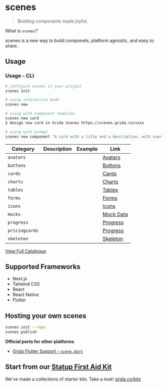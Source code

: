 # scenes

> Building components made joyful.

What is `scenes`?

scenes is a new way to build componets, platform agnostic, and easy to share.

## Usage

### Usage - CLI

```bash
# configure scenes in your project
scenes init

# using interactive mode
scenes new

# using with component template
scenes new card
$ design new card in Grida Scenes https://scenes.grida.co/xxxx

# using with prompt
scenes new component "A card with a title and a description, with user avatar"
```

| Category       | Description | Example | Link                                               |
| -------------- | ----------- | ------- | -------------------------------------------------- |
| `avatars`      |             |         | [Avatars](https://scenes.grida.co/c/avatars)       |
| `buttons`      |             |         | [Buttons](https://scenes.grida.co/c/buttons)       |
| `cards`        |             |         | [Cards](https://scenes.grida.co/c/cards)           |
| `charts`       |             |         | [Charts](https://scenes.grida.co/c/charts)         |
| `tables`       |             |         | [Tables](https://scenes.grida.co/c/charts)         |
| `forms`        |             |         | [Forms](https://scenes.grida.co/c/forms)           |
| `icons`        |             |         | [Icons](https://scenes.grida.co/c/icons)           |
| `mocks`        |             |         | [Mock Data](https://scenes.grida.co/c/mocks)       |
| `progress`     |             |         | [Progress](https://scenes.grida.co/c/progress)     |
| `pricingcards` |             |         | [Progress](https://scenes.grida.co/c/pricingcards) |
| `skeleton`     |             |         | [Skeleton](https://scenes.grida.co/c/skeleton)     |

[View Full Catalogue](https://scenes.grida.co/c)

## Supported Frameworks

- Next.js
- Tailwind CSS
- React
- React Native
- Flutter

## Hosting your own scenes

```bash
scenes init --repo
scenes publish
```

**Official ports for other platforms**

- [Grida Flutter Support - `scene.dart`](https://github.com/gridaco/flutter)

## Start from our [Statup First Aid Kit](https://github.com/gridaco/kits)

We've made a collections of starter kits. Take a look! [grida.co/kits](https://grida.co/kits)
